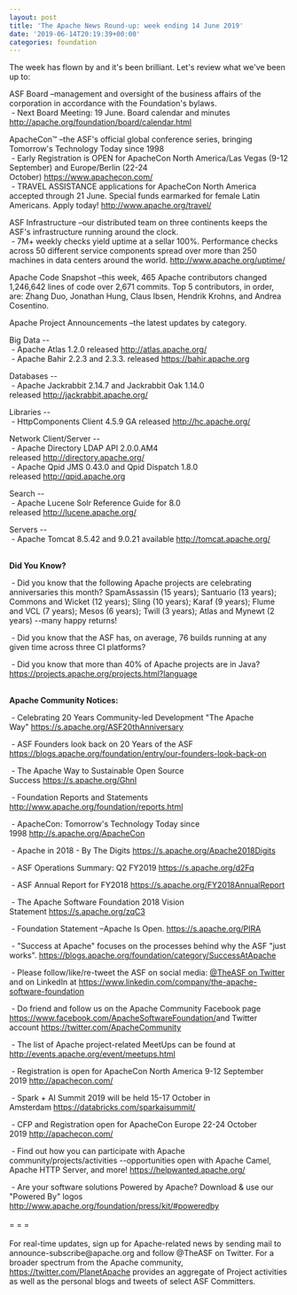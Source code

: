 ```yaml
---
layout: post
title: 'The Apache News Round-up: week ending 14 June 2019'
date: '2019-06-14T20:19:39+00:00'
categories: foundation
---
```

<p>The week has flown by and it's been brilliant. Let's review what we've been up to:</p> 
  <p>ASF Board –management and oversight of the business affairs of the corporation in accordance with the Foundation's bylaws.<br />&nbsp;- Next Board Meeting: 19 June. Board calendar and minutes <a href="http://apache.org/foundation/board/calendar.html">http://apache.org/foundation/board/calendar.html</a></p> 
  <div> 
    <p>ApacheCon™ –the ASF's official global conference series, bringing Tomorrow's Technology Today since 1998<br />&nbsp;- Early Registration is OPEN for ApacheCon North America/Las Vegas (9-12 September) and Europe/Berlin (22-24 October)&nbsp;<a href="https://www.apachecon.com/">https://www.apachecon.com/</a><br />&nbsp;- TRAVEL ASSISTANCE applications for ApacheCon North America accepted through 21 June. Special funds earmarked for female Latin Americans. Apply today!&nbsp;<a href="http://www.apache.org/travel/">http://www.apache.org/travel/</a></p> 
    <p>ASF Infrastructure –our distributed team on three continents keeps the ASF's infrastructure running around the clock.<br />&nbsp;- 7M+ weekly checks yield uptime at a sellar 100%. Performance checks across 50 different service components spread over more than 250 machines in data centers around the world.&nbsp;<a href="http://www.apache.org/uptime/">http://www.apache.org/uptime/</a></p> 
    <p>Apache Code Snapshot –this week, 465 Apache contributors changed 1,246,642 lines of code over 2,671 commits. Top 5 contributors, in order, are: Zhang Duo, Jonathan Hung, Claus Ibsen, Hendrik Krohns, and Andrea Cosentino.</p> 
    <p>Apache Project Announcements&nbsp;–the latest updates by category.</p> 
    <p>Big Data --<br />&nbsp;- Apache Atlas 1.2.0 released&nbsp;<a href="http://atlas.apache.org/">http://atlas.apache.org/</a><br />&nbsp;- Apache Bahir 2.2.3 and 2.3.3. released&nbsp;<a href="https://bahir.apache.org">https://bahir.apache.org</a></p> 
    <p><a href="https://bahir.apache.org"></a>Databases --<br />&nbsp;-&nbsp;Apache Jackrabbit 2.14.7 and Jackrabbit Oak 1.14.0 released&nbsp;<a href="http://jackrabbit.apache.org/">http://jackrabbit.apache.org/</a></p> 
    <p>Libraries --<br />&nbsp;-&nbsp;HttpComponents Client 4.5.9 GA released&nbsp;<a href="http://hc.apache.org/">http://hc.apache.org/</a> </p> 
    <p>Network Client/Server --<br />&nbsp;- Apache Directory LDAP API 2.0.0.AM4 released&nbsp;<a href="http://directory.apache.org/">http://directory.apache.org/</a><br />&nbsp;- Apache Qpid JMS 0.43.0 and Qpid Dispatch 1.8.0 released&nbsp;<a href="http://qpid.apache.org/">http://qpid.apache.org</a></p> 
    <p>Search --<br />&nbsp;- Apache Lucene Solr Reference Guide for 8.0 released&nbsp;<a href="http://lucene.apache.org/">http://lucene.apache.org/</a></p> 
    <p>Servers --<br />&nbsp;- Apache Tomcat 8.5.42 and 9.0.21 available&nbsp;<a href="http://tomcat.apache.org/">http://tomcat.apache.org/</a><br /><br /></p> 
    <p><strong>Did You Know?</strong></p> 
    <div> 
      <p>&nbsp;- Did you know that the following Apache projects are celebrating anniversaries this month? SpamAssassin (15 years);&nbsp;Santuario (13 years); Commons and Wicket (12 years); Sling (10 years);&nbsp;Karaf (9 years); Flume and VCL (7 years); Mesos (6 years); Twill (3 years); Atlas and Mynewt (2 years) --many happy returns!</p> 
      <p>&nbsp;- Did you know that the ASF has, on average, 76 builds running at any given time across three CI platforms?</p> 
      <p>&nbsp;- Did you know that more than 40% of Apache projects are in Java? <a href="https://projects.apache.org/projects.html?language">https://projects.apache.org/projects.html?language</a><br /><br /></p> 
      <p><strong>Apache Community Notices:</strong></p> 
    </div> 
    <p>&nbsp;- Celebrating 20 Years Community-led Development &quot;The Apache Way&quot;&nbsp;<a href="https://s.apache.org/ASF20thAnniversary">https://s.apache.org/ASF20thAnniversary</a></p> 
    <p>&nbsp;- ASF Founders look back on 20 Years of the ASF <a href="https://blogs.apache.org/foundation/entry/our-founders-look-back-on">https://blogs.apache.org/foundation/entry/our-founders-look-back-on</a></p> 
    <p>&nbsp;- The Apache Way to Sustainable Open Source Success&nbsp;<a href="https://s.apache.org/GhnI">https://s.apache.org/GhnI</a></p> 
    <p>&nbsp;- Foundation Reports and Statements <a href="http://www.apache.org/foundation/reports.html">http://www.apache.org/foundation/reports.html</a></p> 
    <p>&nbsp;- ApacheCon: Tomorrow's Technology Today since 1998&nbsp;<a href="http://s.apache.org/ApacheCon">http://s.apache.org/ApacheCon</a></p> 
    <p>&nbsp;- Apache in 2018 - By The Digits <a href="https://s.apache.org/Apache2018Digits">https://s.apache.org/Apache2018Digits</a></p> 
    <p>&nbsp;-&nbsp;ASF Operations Summary: Q2 FY2019 <a href="https://s.apache.org/d2Fq">https://s.apache.org/d2Fq</a></p> 
    <p>&nbsp;- ASF Annual Report for FY2018&nbsp;<a href="https://s.apache.org/FY2018AnnualReport">https://s.apache.org/FY2018AnnualReport</a></p> 
    <p>&nbsp;- The Apache Software Foundation 2018 Vision Statement&nbsp;<a href="https://s.apache.org/zqC3">https://s.apache.org/zqC3</a></p> 
    <p>&nbsp;- Foundation Statement –Apache Is Open.&nbsp;<a href="https://s.apache.org/PIRA">https://s.apache.org/PIRA</a></p> 
    <div> 
      <p>&nbsp;- &quot;Success at Apache&quot; focuses on the processes behind why the ASF &quot;just works&quot;. <a href="https://blogs.apache.org/foundation/category/SuccessAtApache">https://blogs.apache.org/foundation/category/SuccessAtApache</a></p> 
    </div> 
    <div> 
      <p>&nbsp;- Please follow/like/re-tweet the ASF on social media: <a href="https://twitter.com/TheASF">@TheASF on Twitter</a> and on LinkedIn at <a href="https://www.linkedin.com/company/the-apache-software-foundation">https://www.linkedin.com/company/the-apache-software-foundation</a></p> 
      <p>&nbsp;- Do friend and follow us on the Apache Community Facebook page <a href="https://www.facebook.com/ApacheSoftwareFoundation/">https://www.facebook.com/ApacheSoftwareFoundation/</a>and Twitter account <a href="https://twitter.com/ApacheCommunity">https://twitter.com/ApacheCommunity</a></p> 
    </div> 
    <div> 
      <p><a href="https://feathercast.apache.org/"></a></p> 
    </div> 
    <div> 
      <p>&nbsp;- The list of Apache project-related MeetUps can be found at <a href="http://events.apache.org/event/meetups.html">http://events.apache.org/event/meetups.html</a></p> 
    </div> 
    <div> 
      <p>&nbsp;- Registration is open for ApacheCon North America 9-12 September 2019&nbsp;<a href="http://apachecon.com/">http://apachecon.com/</a></p> 
      <p>&nbsp;- Spark + AI Summit 2019 will be held 15-17 October in Amsterdam&nbsp;<font color="#bb0000"><a href="https://databricks.com/sparkaisummit/">https://databricks.com/sparkaisummit/</a></font></p> 
      <p>&nbsp;- CFP and Registration open for ApacheCon Europe 22-24 October 2019&nbsp;<a href="http://apachecon.com/">http://apachecon.com/</a></p> 
      <p>&nbsp;- Find out how you can participate with Apache community/projects/activities --opportunities open with Apache Camel, Apache HTTP Server, and more! <a href="https://helpwanted.apache.org/">https://helpwanted.apache.org/</a></p> 
    </div> 
    <div>&nbsp;- Are your software solutions Powered by Apache? Download &amp; use our &quot;Powered By&quot; logos <a href="http://www.apache.org/foundation/press/kit/#poweredby">http://www.apache.org/foundation/press/kit/#poweredby</a></div> 
    <div><br /></div> 
    <div>= = =</div> 
    <div><br /></div> 
    <div>For real-time updates, sign up for Apache-related news by sending mail to announce-subscribe@apache.org and follow @TheASF on Twitter. For a broader spectrum from the Apache community, <a href="https://twitter.com/PlanetApache">https://twitter.com/PlanetApache</a> provides an aggregate of Project activities as well as the personal blogs and tweets of select ASF Committers.</div> 
  </div>
